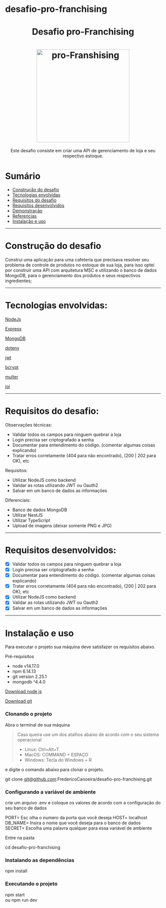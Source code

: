# desafio-pro-franchising
<h1 align="center">Desafio pro-Franchising</h1>

<h1 align="center">  
<a href="https://imgbb.com/"><img src="https://i.ibb.co/MBCtPcf/pro-Franshising.png" alt="pro-Franshising" border="0" width="300px"></a></h1>

<p align="center">Este desafio consiste em criar uma API de gerenciamento de loja e seu respectivo estoque.</p>



# Sumário

- [Construção do desafio](#construção-do-desafio)
- [Tecnologias envolvidas](#tecnologias-envolvidas)
- [Requisitos do desafio](#requisitos-do-desafio)
- [Requisitos desenvolvidos](#requisitos-desenvolvidos)
- [Demonstração](#demonstracao)
- [Referencias](#referencias)
- [Instalação e uso](#instalação-e-uso)

---

# Construção do desafio

Construi uma aplicação para uma cafeteria que precisava resolver seu problema de controle de produtos no estoque de sua loja, para isso optei por construir uma API com arquitetura MSC e utilizando o banco de dados MongoDB, para o gerenciamento dos produtos e seus respectivos ingredientes;

---

# Tecnologias envolvidas:
[NodeJs](https://nodejs.org/pt-br/docs/)

[Express](https://expressjs.com/pt-br/)

[MongoDB](https://mongodb.com/)

[dotenv](https://www.npmjs.com/package/dotenv)

[jwt](https://www.npmjs.com/package/jsonwebtoken)

[bcrypt](https://www.npmjs.com/package/bcrypt)

[multer](https://www.npmjs.com/package/multer)

[joi](https://www.npmjs.com/package/joi)

---

# Requisitos do desafio:

Observações técnicas:
- Validar todos os campos para ninguem quebrar a loja
- Login precisa ser criptografado a senha
- Documentar para entendimento do código. (comentar algumas coisas explicando)
- Tratar erros corretamente (404 para não encontrado), (200 | 202 para OK), etc

Requisitos:
- Utilizar NodeJS como backend
- Validar as rotas utilizando JWT ou Oauth2
- Salvar em um banco de dados as informações

Diferenciais:
- Banco de dados MongoDB
- Utilizar NestJS
- Utilizar TypeScript
- Upload de imagens (deixar somente PNG e JPG)
---

# Requisitos desenvolvidos:

- [x] Validar todos os campos para ninguem quebrar a loja
- [x] Login precisa ser criptografado a senha
- [x] Documentar para entendimento do código. (comentar algumas coisas explicando)
- [x] Tratar erros corretamente (404 para não encontrado), (200 | 202 para OK), etc
- [x] Utilizar NodeJS como backend
- [x] Validar as rotas utilizando JWT ou Oauth2
- [x] Salvar em um banco de dados as informações

---

# Instalação e uso

Para executar o projeto sua máquina deve satisfazer os requisitos abaixo.  
  
Pré-requisitos  
  
  
 - node v14.17.0  
 - npm 6.14.13  
 - git version 2.25.1  
 - mongodb ^4.4.0
  

 
[Download node js](https://nodejs.org/en/)  
  
[Download git](https://git-scm.com/book/en/v2/Getting-Started-Installing-Git)  
  

### Clonando o projeto  
  
Abra o terminal de sua máquina

> Caso queira use um dos atalhos abaixo de acordo com o seu sistema
> operacional
>  - Linux: Ctrl+Alt+T
>  - MacOS: COMMAND + ESPAÇO
>  - Windows: Tecla do Windows + R

e digite o comando abaixo para clonar o projeto.  
  
  
git clone git@github.com:FredericoCanoeira/desafio-pro-franchising.git
   
 
  
### Configurando a variável de ambiente

crie um arquivo .env e coloque os valores de acordo com a configuração do seu banco de dados
  
  
PORT= Esc
olha o numero da porta que você deseja
HOST= localhost
DB_NAME= Insira o nome que você deseja para o banco de dados
SECRET= Escolha uma palavra qualquer para essa variável de ambiente



Entre na pasta  
  
  
cd desafio-pro-franchising
  

 
  
### Instalando as dependências  
  
  
npm install  
   

### Executando o projeto  
  
  
npm start  
ou
npm run dev
